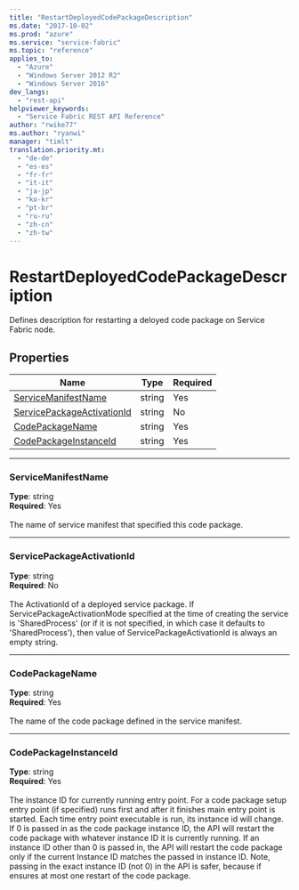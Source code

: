 ```yaml
---
title: "RestartDeployedCodePackageDescription"
ms.date: "2017-10-02"
ms.prod: "azure"
ms.service: "service-fabric"
ms.topic: "reference"
applies_to: 
  - "Azure"
  - "Windows Server 2012 R2"
  - "Windows Server 2016"
dev_langs: 
  - "rest-api"
helpviewer_keywords: 
  - "Service Fabric REST API Reference"
author: "rwike77"
ms.author: "ryanwi"
manager: "timlt"
translation.priority.mt: 
  - "de-de"
  - "es-es"
  - "fr-fr"
  - "it-it"
  - "ja-jp"
  - "ko-kr"
  - "pt-br"
  - "ru-ru"
  - "zh-cn"
  - "zh-tw"
---
```

# RestartDeployedCodePackageDescription

Defines description for restarting a deloyed code package on Service Fabric node.


## Properties
| Name | Type | Required |
| --- | --- | --- |
| [ServiceManifestName](#servicemanifestname) | string | Yes |
| [ServicePackageActivationId](#servicepackageactivationid) | string | No |
| [CodePackageName](#codepackagename) | string | Yes |
| [CodePackageInstanceId](#codepackageinstanceid) | string | Yes |

____
### ServiceManifestName
__Type__: string <br/>
__Required__: Yes<br/>
<br/>
The name of service manifest that specified this code package.

____
### ServicePackageActivationId
__Type__: string <br/>
__Required__: No<br/>
<br/>
The ActivationId of a deployed service package. If ServicePackageActivationMode specified at the time of creating the service
is 'SharedProcess' (or if it is not specified, in which case it defaults to 'SharedProcess'), then value of ServicePackageActivationId
is always an empty string.


____
### CodePackageName
__Type__: string <br/>
__Required__: Yes<br/>
<br/>
The name of the code package defined in the service manifest.

____
### CodePackageInstanceId
__Type__: string <br/>
__Required__: Yes<br/>
<br/>
The instance ID for currently running entry point. For a code package setup entry point (if specified) runs first and after it finishes main entry point is started. 
Each time entry point executable is run, its instance id will change. If 0 is passed in as the code package instance ID, the API will restart the code package with whatever instance ID it is currently running.
If an instance ID other than 0 is passed in, the API will restart the code package only if the current Instance ID matches the passed in instance ID. 
Note, passing in the exact instance ID (not 0) in the API is safer, because if ensures at most one restart of the code package.


